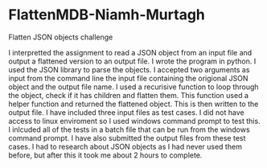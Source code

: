 # FlattenMDB-Niamh-Murtagh
Flatten JSON objects challenge 

I interpretted the assignment to read a JSON object from an input file and output a flattened version to an output file.
I wrote the program in python.
I used the JSON library to parse the objects. I accepted two arguments as input from the command line the input file containing the origional JSON object and the output file name. I used a recurisive function to loop through the object, check if it has children and flatten them. This function used a helper function and returned the flattened object. This is then written to the output file. 
I have included three input files as test cases. I did not have access to linux enviroment so I used windows command prompt to test this. I inlcuded all of the tests in a batch file that can be run from the windows command prompt. I have also submitted the output files from these test cases.
I had to research about JSON objects as I had never used them before, but after this it took me about 2 hours to complete.
